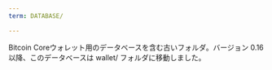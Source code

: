 ```yaml
---
term: DATABASE/

---
```

Bitcoin Coreウォレット用のデータベースを含む古いフォルダ。バージョン 0.16 以降、このデータベースは wallet/ フォルダに移動しました。